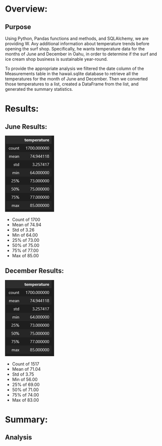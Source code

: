 # Overview:

## Purpose
Using Python, Pandas functions and methods, and SQLAlchemy, we are providing W. Avy additional information about temperature trends before opening the surf shop. Specifically, he wants temperature data for the months of June and December in Oahu, in order to determine if the surf and ice cream shop business is sustainable year-round.

To provide the appropriate analysis we filtered the date column of the Measurements table in the hawaii.sqlite database to retrieve all the temperatures for the month of June and December. Then we converted those temperatures to a list, created a DataFrame from the list, and generated the summary statistics.

# Results:
## June Results:
![thisisanimage](https://github.com/nbhatia1014/surfs_up/blob/main/Images/June_Stat.PNG)

- Count of 1700
- Mean of 74.94
- Std of 3.26
- Min of 64.00
- 25% of 73.00
- 50% of 75.00
- 75% of 77.00
- Max of 85.00

## December Results:
![thisisanimage](https://github.com/nbhatia1014/surfs_up/blob/main/Images/June_Stat.PNG)

- Count of 1517
- Mean of 71.04
- Std of 3.75
- Min of 56.00
- 25% of 69.00
- 50% of 71.00
- 75% of 74.00
- Max of 83.00

# Summary:
## Analysis
